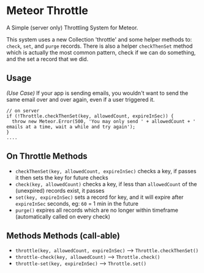 Meteor Throttle
==========================

A Simple (server only) Throttling System for Meteor.

This system uses a new Collection 'throttle' and some helper methods to:
`check`, `set`, and `purge` records.  There is also a helper `checkThenSet`
method which is actually the most common pattern, check if we can do something,
and the set a record that we did.

Usage
------------------------

_(Use Case)_ If your app is sending emails, you wouldn't want to send the same email over
and over again, even if a user triggered it.

    // on server
    if (!Throttle.checkThenSet(key, allowedCount, expireInSec)) {
      throw new Meteor.Error(500, 'You may only send ' + allowedCount + ' emails at a time, wait a while and try again');
    }
    ....

On Throttle Methods
------------------------

* `checkThenSet(key, allowedCount, expireInSec)` checks a key, if passes it then sets the key for future checks
* `check(key, allowedCount)` checks a key, if less than `allowedCount` of the (unexpired) records exist, it passes
* `set(key, expireInSec)` sets a record for key, and it will expire after `expireInSec` seconds, eg: `60` = 1 min in the future
* `purge()` expires all records which are no longer within timeframe (automatically called on every check)


Methods Methods (call-able)
------------------------

* `throttle(key, allowedCount, expireInSec)` --> `Throttle.checkThenSet()`
* `throttle-check(key, allowedCount)` --> `Throttle.check()`
* `throttle-set(key, expireInSec)` --> `Throttle.set()`

